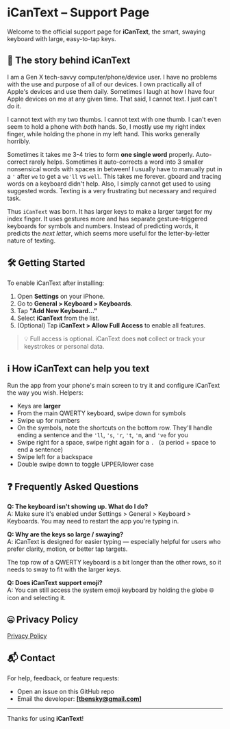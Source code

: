 # iCanText – Support Page

Welcome to the official support page for **iCanText**, the smart, swaying keyboard with large, easy-to-tap keys.

## 📖 The story behind iCanText

I am a Gen X tech-savvy computer/phone/device user. I have no problems with the use and purpose of all of our devices. I own practically all of Apple's devices and use them daily.  Sometimes I laugh at how I have four Apple devices on me at any given time. That said, I cannot text.  I just can't do it.

I cannot text with my two thumbs. I cannot text with one thumb.  I can't even seem to hold a phone with _both_ hands.  So, I mostly use my right index finger, while holding the phone in my left hand. This works generally horribly. 

Sometimes it takes me 3-4 tries to form **one single word** properly. Auto-correct rarely helps. Sometimes it auto-corrects a word into 3 smaller nonsensical words with spaces in between!  I usually have to manually put in a `'` after `we` to get a `we'll` vs `well`. This takes me forever.   gboard and tracing words on a keyboard didn't help.  Also, I simply cannot get used to using suggested words.  Texting is a very frustrating but necessary and required task.

Thus `iCanText` was born.  It has larger keys to make a larger target for my index finger.  It uses gestures more and has separate gesture-triggered keyboards for symbols and numbers.  Instead of predicting words, it predicts the _next letter_, which seems more useful for the letter-by-letter nature of texting.


## 🛠 Getting Started

To enable iCanText after installing:

1. Open **Settings** on your iPhone.
2. Go to **General > Keyboard > Keyboards**.
3. Tap **"Add New Keyboard…"**
4. Select **iCanText** from the list.
5. (Optional) Tap **iCanText > Allow Full Access** to enable all features.

> 💡 Full access is optional. iCanText does **not** collect or track your keystrokes or personal data.


## ℹ How iCanText can help you text

Run the app from your phone's main screen to try it and configure iCanText the way you wish.  Helpers:

 - Keys are **larger**
 - From the main QWERTY keyboard, swipe down for symbols
 - Swipe up for numbers
 - On the symbols, note the shortcuts on the bottom row. They'll handle ending a sentence and the `'ll`, `'s`, `'r`, `'t`, `'m`, and `'ve` for you
 - Swipe right for a space, swipe right again for a `. ` (a period + space to end a sentence)
 - Swipe left for a backspace
 - Double swipe down to toggle UPPER/lower case 

## ❓ Frequently Asked Questions

**Q: The keyboard isn't showing up. What do I do?**  
A: Make sure it's enabled under Settings > General > Keyboard > Keyboards. You may need to restart the app you're typing in.

**Q: Why are the keys so large / swaying?**  
A: iCanText is designed for easier typing — especially helpful for users who prefer clarity, motion, or better tap targets. 

The top row of a QWERTY keyboard is a bit longer than the other rows, so it needs to sway to fit with the larger keys.

**Q: Does iCanText support emoji?**  
A: You can still access the system emoji keyboard by holding the globe 🌐 icon and selecting it.

## 🤐 Privacy Policy

[Privacy Policy](privacy.md)

## 📬 Contact

For help, feedback, or feature requests:

- Open an issue on this GitHub repo  
- Email the developer: **[tbensky@gmail.com]**

---

Thanks for using **iCanText**!

